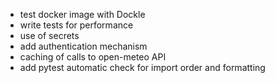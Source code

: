 - test docker image with Dockle
- write tests for performance
- use of secrets
- add authentication mechanism
- caching of calls to open-meteo API
- add pytest automatic check for import order and formatting